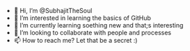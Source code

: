 - 👋 Hi, I’m @SubhajitTheSoul
- 👀 I’m interested in learning the basics of GitHub
- 🌱 I’m currently learning soething new and that;s interesting
- 💞️ I’m looking to collaborate with people and processes 
- 📫 How to reach me? Let that be a secret :)

<!---
SubhajitTheSoul/SubhajitTheSoul is a ✨ special ✨ repository because its `README.md` (this file) appears on your GitHub profile.
You can click the Preview link to take a look at your changes.
--->
